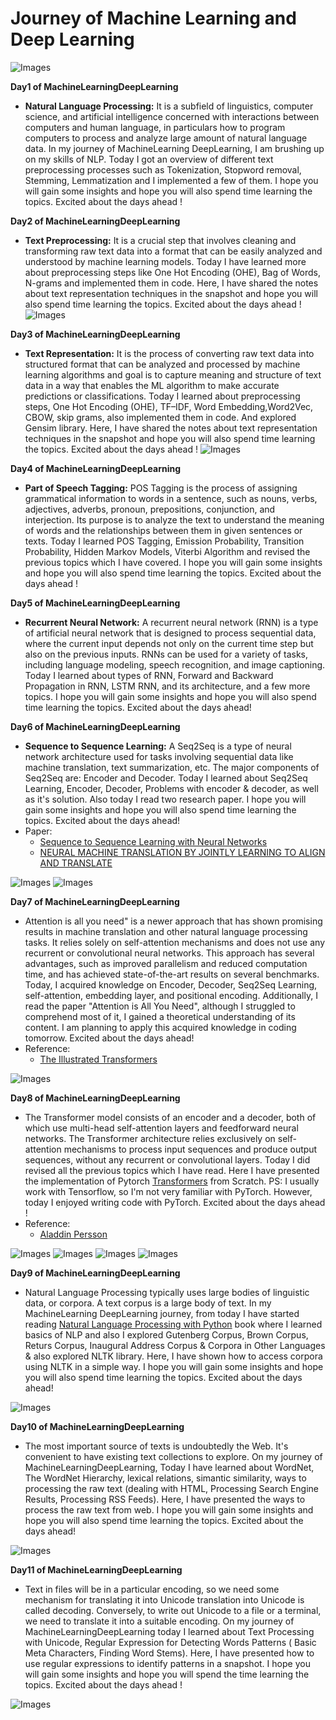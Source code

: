 # Journey of Machine Learning and Deep Learning

![Images](./Images/logo_mldl.jpg)

**Day1 of MachineLearningDeepLearning**
- **Natural Language Processing:** It is a subfield of linguistics, computer science, and artificial intelligence concerned with interactions between computers and human language, in particulars how to program computers to process and analyze large amount of natural language data. In my journey of MachineLearning DeepLearning, I am brushing up on my skills of NLP. Today I got an overview of different text preprocessing processes such as Tokenization, Stopword removal, Stemming, Lemmatization and I implemented a few of them. I hope you will gain some insights and hope you will also spend time learning the topics. Excited about the days ahead ! 

**Day2 of MachineLearningDeepLearning**
- **Text Preprocessing:** It is a crucial step that involves cleaning and transforming raw text data into a format that can be easily analyzed and understood by machine learning models. Today I have learned more about preprocessing steps like One Hot Encoding (OHE), Bag of Words, N-grams and implemented them in code. Here, I have shared the notes about text representation techniques in the snapshot and hope you will also spend time learning the topics. Excited about the days ahead ! 
![Images](https://github.com/regmi-saugat/MachineLearning_DeepLearning/blob/main/Images/Day%20-%202.png)

**Day3 of MachineLearningDeepLearning**
- **Text Representation:** It is the process of converting raw text data into structured format that can be analyzed and processed by machine learning algorithms and goal is to capture meaning and structure of text data in a way that enables the ML algorithm to make accurate predictions or classifications. Today I learned about preprocessing steps, One Hot Encoding (OHE), TF–IDF, Word Embedding,Word2Vec, CBOW, skip grams, also implemented them in code. And explored Gensim library. Here, I have shared the notes about text representation techniques in the snapshot and hope you will also spend time learning the topics. Excited about the days ahead ! 
![Images](https://github.com/regmi-saugat/MachineLearning_DeepLearning/blob/main/Images/Day%20-%203.png)

**Day4 of MachineLearningDeepLearning** 
- **Part of Speech Tagging:** POS Tagging is the process of assigning grammatical information to words in a sentence, such as nouns, verbs, adjectives, adverbs, pronoun, prepositions, conjunction, and interjection. Its purpose is to analyze the text to understand the meaning of words and the relationships between them in given sentences or texts. Today I learned POS Tagging, Emission Probability, Transition Probability, Hidden Markov Models, Viterbi Algorithm and revised the previous topics which I have covered. I hope you will gain some insights and hope you will also spend time learning the topics. Excited about the days ahead ! 

**Day5 of MachineLearningDeepLearning**
- **Recurrent Neural Network:** A recurrent neural network (RNN) is a type of artificial neural network that is designed to process sequential data, where the current input depends not only on the current time step but also on the previous inputs. RNNs can be used for a variety of tasks, including language modeling, speech recognition, and image captioning. Today I learned about types of RNN, Forward and Backward Propagation in RNN, LSTM RNN, and its architecture, and a few more topics. I hope you will gain some insights and hope you will also spend time learning the topics. Excited about the days ahead! 

**Day6 of MachineLearningDeepLearning**
- **Sequence to Sequence Learning:** A Seq2Seq is a type of neural network architecture used for tasks involving sequential data like machine translation, text summarization, etc. The major components of Seq2Seq are: Encoder and Decoder. Today I learned about Seq2Seq Learning, Encoder, Decoder, Problems with encoder & decoder, as well as it's solution. Also today I read two research paper. I hope you will gain some insights and hope you will also spend time learning the topics. Excited about the days ahead! 
- Paper:
  - [Sequence to Sequence Learning with Neural Networks](https://proceedings.neurips.cc/paper/2014/file/a14ac55a4f27472c5d894ec1c3c743d2-Paper.pdf)
  - [NEURAL MACHINE TRANSLATION BY JOINTLY LEARNING TO ALIGN AND TRANSLATE](https://arxiv.org/pdf/1409.0473.pdf)

![Images](https://github.com/regmi-saugat/MachineLearning_DeepLearning/blob/main/Images/Day%20-%206(a).png)
![Images](https://github.com/regmi-saugat/MachineLearning_DeepLearning/blob/main/Images/Day%20-%206(b).png)

**Day7 of MachineLearningDeepLearning**
- Attention is all you need" is a newer approach that has shown promising results in machine translation and other natural language processing tasks. It relies solely on self-attention mechanisms and does not use any recurrent or convolutional neural networks. This approach has several advantages, such as improved parallelism and reduced computation time, and has achieved state-of-the-art results on several benchmarks. Today, I acquired knowledge on Encoder, Decoder, Seq2Seq Learning, self-attention, embedding layer, and positional encoding. Additionally, I read the paper "Attention is All You Need", although I struggled to comprehend most of it, I gained a theoretical understanding of its content. I am planning to apply this acquired knowledge in coding tomorrow. Excited about the days ahead!
- Reference:
  - [The Illustrated Transformers](https://jalammar.github.io/illustrated-transformer/)

![Images](https://github.com/regmi-saugat/MachineLearning_DeepLearning/blob/main/Images/Day%20-%207.png)

**Day8 of MachineLearningDeepLearning**
- The Transformer model consists of an encoder and a decoder, both of which use multi-head self-attention layers and feedforward neural networks. The Transformer architecture relies exclusively on self-attention mechanisms to process input sequences and produce output sequences, without any recurrent or convolutional layers. Today I did revised all the previous topics which I have read. Here I have presented the implementation of Pytorch [Transformers]((https://arxiv.org/pdf/1706.03762.pdf)) from Scratch. PS: I usually work with Tensorflow, so I'm not very familiar with PyTorch. However, today I enjoyed writing code with PyTorch. Excited about the days ahead !
- Reference:
  - [Aladdin Persson](https://www.youtube.com/watch?v=U0s0f995w14)
  
![Images](https://github.com/regmi-saugat/MachineLearning_DeepLearning/blob/main/Images/Day%20-%208(a).png)
![Images](https://github.com/regmi-saugat/MachineLearning_DeepLearning/blob/main/Images/Day%20-%208(b).png)
![Images](https://github.com/regmi-saugat/MachineLearning_DeepLearning/blob/main/Images/Day%20-%208(c).png)
![Images](https://github.com/regmi-saugat/MachineLearning_DeepLearning/blob/main/Images/Day%20-%208(d).png)

**Day9 of MachineLearningDeepLearning**
-  Natural Language Processing typically uses large bodies of linguistic data, or corpora. A text corpus is a large body of text. In my MachineLearning DeepLearning journey, from today I have started reading [Natural Language Processing with Python](https://www.nltk.org/book/) book where I learned basics of NLP and also I explored Gutenberg Corpus, Brown Corpus, Returs Corpus, Inaugural Address Corpus & Corpora in Other Languages & also explored NLTK library. Here, I have shown how to access corpora using NLTK in a simple way. I hope you will gain some insights and hope you will also spend time learning the topics. Excited about the days ahead! 

![Images](https://github.com/regmi-saugat/MachineLearning_DeepLearning/blob/main/Images/Day%20-%209.png)

**Day10 of MachineLearningDeepLearning**
- The most important source of texts is undoubtedly the Web. It's convenient to have existing text collections to explore. On my journey of MachineLearningDeepLearning, Today I have learned about WordNet, The WordNet Hierarchy, lexical relations, simantic similarity, ways to processing the raw text (dealing with HTML, Processing Search Engine Results, Processing RSS Feeds). Here, I have presented the ways to process the raw text from web. 
I hope you will gain some insights and hope you will also spend time learning the topics. Excited about the days ahead! 

![Images](https://github.com/regmi-saugat/MachineLearning_DeepLearning/blob/main/Images/Day%20-%2010.png)

**Day11 of MachineLearningDeepLearning**
- Text in files will be in a particular encoding, so we need some mechanism for translating it into Unicode translation into Unicode is called decoding. Conversely, to write out Unicode to a file or a terminal, we need to translate it into a suitable encoding. On my journey of MachineLearningDeepLearning today I learned about Text Processing with Unicode, Regular Expression for Detecting Words Patterns ( Basic Meta Characters, Finding Word Stems). Here, I have presented how to use regular expressions to identify patterns in a snapshot. I hope you will gain some insights and hope you will spend the time learning the topics. Excited about the days ahead ! 

![Images](https://github.com/regmi-saugat/MachineLearning_DeepLearning/blob/main/Images/Day%20-%2011.png)
